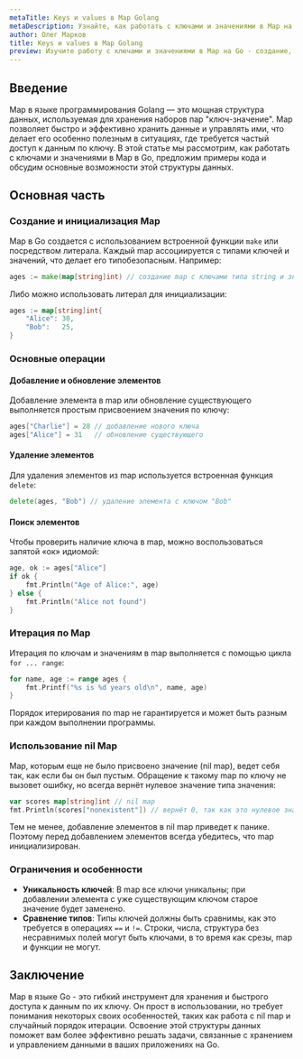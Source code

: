 ```yaml
---
metaTitle: Keys и values в Map Golang
metaDescription: Узнайте, как работать с ключами и значениями в Map на языке программирования Go. Статья включает примеры кода и объяснения ключевых аспектов работы с Map, включая добавление, удаление и поиск данных.
author: Олег Марков
title: Keys и values в Map Golang
preview: Изучите работу с ключами и значениями в Map на Go - создание, добавление, удаление и извлечение данных, а также полезные функции для работы с Map.
---
```


## Введение

Map в языке программирования Golang — это мощная структура данных, используемая для хранения наборов пар "ключ-значение". Map позволяет быстро и эффективно хранить данные и управлять ими, что делает его особенно полезным в ситуациях, где требуется частый доступ к данным по ключу. В этой статье мы рассмотрим, как работать с ключами и значениями в Map в Go, предложим примеры кода и обсудим основные возможности этой структуры данных.

## Основная часть

### Создание и инициализация Map

Map в Go создается с использованием встроенной функции `make` или посредством литерала. Каждый map ассоциируется с типами ключей и значений, что делает его типобезопасным. Например:

```go
ages := make(map[string]int) // создание map с ключами типа string и значениями типа int
```

Либо можно использовать литерал для инициализации:

```go
ages := map[string]int{
    "Alice": 30,
    "Bob":   25,
}
```

### Основные операции

#### Добавление и обновление элементов

Добавление элемента в map или обновление существующего выполняется простым присвоением значения по ключу:

```go
ages["Charlie"] = 28 // добавление нового ключа
ages["Alice"] = 31   // обновление существующего
```

#### Удаление элементов

Для удаления элементов из map используется встроенная функция `delete`:

```go
delete(ages, "Bob") // удаление элемента с ключом "Bob"
```

#### Поиск элементов

Чтобы проверить наличие ключа в map, можно воспользоваться запятой «ок» идиомой:

```go
age, ok := ages["Alice"]
if ok {
    fmt.Println("Age of Alice:", age)
} else {
    fmt.Println("Alice not found")
}
```

### Итерация по Map

Итерация по ключам и значениям в map выполняется с помощью цикла `for ... range`:

```go
for name, age := range ages {
    fmt.Printf("%s is %d years old\n", name, age)
}
```

Порядок итерирования по map не гарантируется и может быть разным при каждом выполнении программы.

### Использование nil Map

Map, которым еще не было присвоено значение (nil map), ведет себя так, как если бы он был пустым. Обращение к такому map по ключу не вызовет ошибку, но всегда вернёт нулевое значение типа значения:

```go
var scores map[string]int // nil map
fmt.Println(scores["nonexistent"]) // вернёт 0, так как это нулевое значение для int
```

Тем не менее, добавление элементов в nil map приведет к панике. Поэтому перед добавлением элементов всегда убедитесь, что map инициализирован.

### Ограничения и особенности

- **Уникальность ключей**: В map все ключи уникальны; при добавлении элемента с уже существующим ключом старое значение будет заменено.
- **Сравнение типов**: Типы ключей должны быть сравнимы, как это требуется в операциях `==` и `!=`. Строки, числа, структура без несравнимых полей могут быть ключами, в то время как срезы, map и функции не могут.

## Заключение

Map в языке Go - это гибкий инструмент для хранения и быстрого доступа к данным по их ключу. Он прост в использовании, но требует понимания некоторых своих особенностей, таких как работа с nil map и случайный порядок итерации. Освоение этой структуры данных поможет вам более эффективно решать задачи, связанные с хранением и управлением данными в ваших приложениях на Go.
